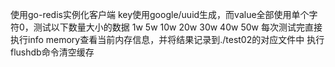使用go-redis实例化客户端
key使用google/uuid生成，而value全部使用单个字符0，测试以下数量大小的数据
1w
5w
10w
20w
30w
40w
50w
每次测试完直接执行info memory查看当前内存信息，并将结果记录到./test02的对应文件中
执行flushdb命令清空缓存


